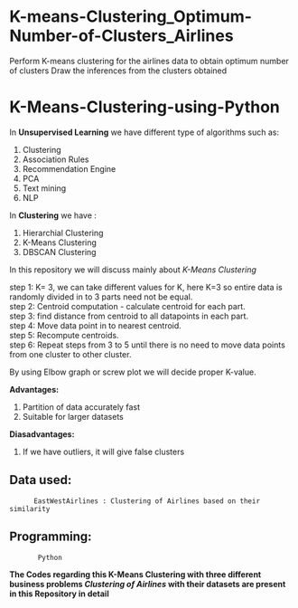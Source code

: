 # K-means-Clustering_Optimum-Number-of-Clusters_Airlines

Perform K-means clustering for the airlines data to obtain optimum number of clusters
Draw the inferences from the clusters obtained

# K-Means-Clustering-using-Python

In **Unsupervised Learning** we have different type of algorithms such as:
1. Clustering
2. Association Rules
3. Recommendation Engine
4. PCA
5. Text mining
6. NLP


In **Clustering** we have :
1. Hierarchial Clustering
2. K-Means Clustering
3. DBSCAN Clustering

In this repository we will discuss mainly about *K-Means Clustering*


  step 1: K= 3, we can take different values for K, here K=3 so entire data is randomly divided in to 3 parts need not be equal.\
  step 2: Centroid computation - calculate centroid for each part.\
  step 3: find distance from centroid to all datapoints in each part.\
  step 4: Move data point in to nearest centroid.\
  step 5: Recompute centroids.\
  step 6: Repeat steps from 3 to 5 until there is no need to move data points from one cluster to other cluster.
  
  
  By using Elbow graph or screw plot we will decide proper K-value.
  
  
  **Advantages:**
  
  1. Partition of data accurately fast
  2. Suitable for larger datasets
  
  
  **Diasadvantages:**
  
  1. If we have outliers, it will give false clusters

## Data used:
         
          EastWestAirlines : Clustering of Airlines based on their similarity

##  Programming:
           Python
           

**The Codes regarding this K-Means Clustering with three different business problems *Clustering of Airlines* with their datasets are present in this Repository in detail**
